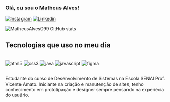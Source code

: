### Olá, eu sou o Matheus Alves!

[![Instagram](https://img.shields.io/badge/Instagram-E4405F?style=for-the-badge&logo=instagram&logoColor=white)](https://instagram.com/math_alves099)
[![Linkedin](https://img.shields.io/badge/LinkedIn-0077B5?style=for-the-badge&logo=linkedin&logoColor=white)](https://linkedin.com/matheusalvesreisdasilva/)

![MatheusAlves099 GitHub stats](https://github-readme-stats.vercel.app/api?username=matheusalves099&show_icons=true&theme=onedark)

## Tecnologias que uso no meu dia

<div style="display: inline_block"></br>
    <img align="center" alt="html5" src="https://img.shields.io/badge/HTML5-E34F26?style=for-the-badge&logo=html5&logoColor=white">
    <img align="center" alt="css3" src="https://img.shields.io/badge/CSS3-1572B6?style=for-the-badge&logo=css3&logoColor=white">
    <img align="center" alt="java" src="https://img.shields.io/badge/Java-ED8B00?style=for-the-badge&logo=java&logoColor=white">
    <img align="center" alt="javascript" src="https://img.shields.io/badge/JavaScript-323330?style=for-the-badge&logo=javascript&logoColor=F7DF1E">
    <img align="center" alt="figma" src="https://img.shields.io/badge/Figma-F24E1E?style=for-the-badge&logo=figma&logoColor=white">
</div><br/>

Estudante do curso de Desenvolvimento de Sistemas na Escola SENAI Prof. Vicente Amato. Iniciante na criação e manutenção de sites, tenho conhecimento em prototipação e designer sempre pensando na experiêcia do usuário.
